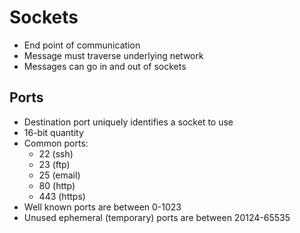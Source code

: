# Sockets
* End point of communication
* Message must traverse underlying network
* Messages can go in and out of sockets
## Ports
* Destination port uniquely identifies a socket to use
* 16-bit quantity
* Common ports:
	* 22 (ssh)
	* 23 (ftp)
	* 25 (email)
	* 80 (http)
	* 443 (https)
* Well known ports are between 0-1023
* Unused ephemeral (temporary) ports are between 20124-65535

